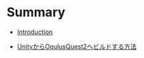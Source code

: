 # Summary

* [Introduction](README.md)

* [UnityからOqulusQuest2へビルドする方法](./page1.md)

<!-- * [Gitの基本的な使い方２](./page2.md) -->
